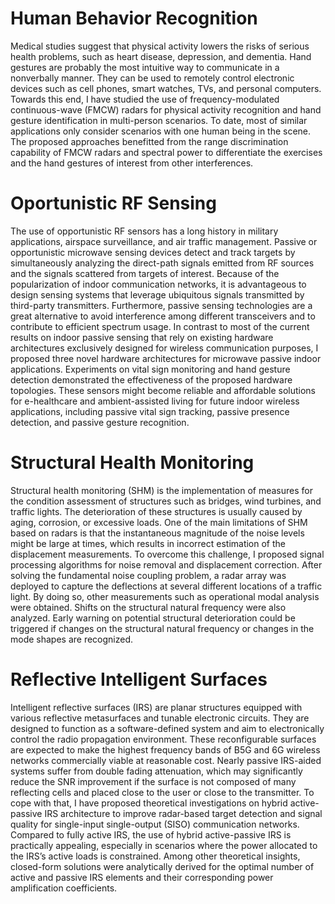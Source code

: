 # Human Behavior Recognition
  Medical studies suggest that physical activity lowers the risks of serious health problems, such as heart disease, depression, and dementia. Hand gestures are probably the most intuitive way to communicate in a nonverbally manner. They can be used to remotely control electronic devices such as cell phones, smart watches, TVs, and personal computers. Towards this end, I have studied the use of frequency-modulated continuous-wave (FMCW) radars for physical activity recognition and hand gesture identification in multi-person scenarios. To date, most of similar applications only consider scenarios with one human being in the scene. The proposed approaches benefitted from the range discrimination capability of FMCW radars and spectral power to differentiate the exercises and the hand gestures of interest from other interferences. 
  
# Oportunistic RF Sensing
  
  The use of opportunistic RF sensors has a long history in military applications, airspace surveillance, and air traffic management. Passive or opportunistic microwave sensing devices detect and track targets by simultaneously analyzing the direct-path signals emitted from RF sources and the signals scattered from targets of interest. Because of the popularization of indoor communication networks, it is advantageous to design sensing systems that leverage ubiquitous signals transmitted by third-party transmitters. Furthermore, passive sensing technologies are a great alternative to avoid interference among different transceivers and to contribute to efficient spectrum usage. In contrast to most of the current results on indoor passive sensing that rely on existing hardware architectures exclusively designed for wireless communication purposes, I proposed three novel hardware architectures for microwave passive indoor applications. Experiments on vital sign monitoring and hand gesture detection demonstrated the effectiveness of the proposed hardware topologies. These sensors might become reliable and affordable solutions for e-healthcare and ambient-assisted living for future indoor wireless applications, including passive vital sign tracking, passive presence detection, and passive gesture recognition.
  
# Structural Health Monitoring

  Structural health monitoring (SHM) is the implementation of measures for the condition assessment of structures such as bridges, wind turbines, and traffic lights.  The deterioration of these structures is usually caused by aging, corrosion, or excessive loads. One of the main limitations of SHM based on radars is that the instantaneous magnitude of the noise levels might be large at times, which results in incorrect estimation of the displacement measurements. To overcome this challenge, I proposed signal processing algorithms for noise removal and displacement correction. After solving the fundamental noise coupling problem, a radar array was deployed to capture the deflections at several different locations of a traffic light. By doing so, other measurements such as operational modal analysis were obtained. Shifts on the structural natural frequency were also analyzed. Early warning on potential structural deterioration could be triggered if changes on the structural natural frequency or changes in the mode shapes are recognized.
  
# Reflective Intelligent Surfaces

  Intelligent reflective surfaces (IRS) are planar structures equipped with various reflective metasurfaces and tunable electronic circuits. They are designed to function as a software-defined system and aim to electronically control the radio propagation environment. These reconfigurable surfaces are expected to make the highest frequency bands of B5G and 6G wireless networks commercially viable at reasonable cost. Nearly passive IRS-aided systems suffer from double fading attenuation, which may significantly reduce the SNR improvement if the surface is not composed of many reflecting cells and placed close to the user or close to the transmitter. To cope with that, I have proposed theoretical investigations on hybrid active-passive IRS architecture to improve radar-based target detection and signal quality for single-input single-output (SISO) communication networks. Compared to fully active IRS, the use of hybrid active-passive IRS is practically appealing, especially in scenarios where the power allocated to the IRS’s active loads is constrained. Among other theoretical insights, closed-form solutions were analytically derived for the optimal number of active and passive IRS elements and their corresponding power amplification coefficients.

